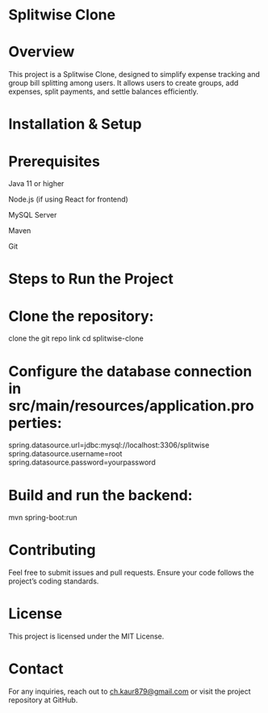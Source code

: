 # Splitwise Clone

# Overview

This project is a Splitwise Clone, designed to simplify expense tracking and group bill splitting among users. It allows users to create groups, add expenses, split payments, and settle balances efficiently.

# Installation & Setup

# Prerequisites

Java 11 or higher

Node.js (if using React for frontend)

MySQL Server

Maven

Git

# Steps to Run the Project

# Clone the repository:

clone the git repo link
cd splitwise-clone

# Configure the database connection in src/main/resources/application.properties:

spring.datasource.url=jdbc:mysql://localhost:3306/splitwise
spring.datasource.username=root
spring.datasource.password=yourpassword

# Build and run the backend:
mvn spring-boot:run


# Contributing

Feel free to submit issues and pull requests. Ensure your code follows the project’s coding standards.

# License

This project is licensed under the MIT License.

# Contact

For any inquiries, reach out to ch.kaur879@gmail.com or visit the project repository at GitHub.

